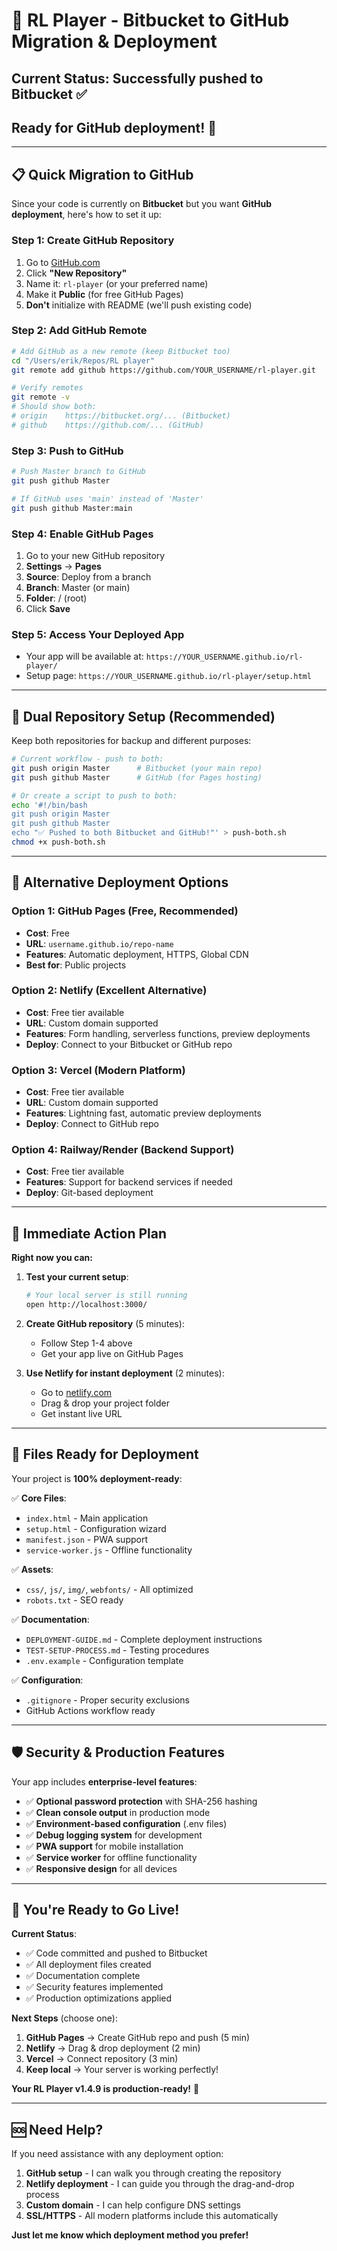 # 🚀 RL Player - Bitbucket to GitHub Migration & Deployment

## Current Status: Successfully pushed to Bitbucket ✅  
## Ready for GitHub deployment! 🚀

---

## 📋 **Quick Migration to GitHub**

Since your code is currently on **Bitbucket** but you want **GitHub deployment**, here's how to set it up:

### **Step 1: Create GitHub Repository**
1. Go to [GitHub.com](https://github.com)
2. Click **"New Repository"**
3. Name it: `rl-player` (or your preferred name)
4. Make it **Public** (for free GitHub Pages)
5. **Don't** initialize with README (we'll push existing code)

### **Step 2: Add GitHub Remote**
```bash
# Add GitHub as a new remote (keep Bitbucket too)
cd "/Users/erik/Repos/RL player"
git remote add github https://github.com/YOUR_USERNAME/rl-player.git

# Verify remotes
git remote -v
# Should show both:
# origin    https://bitbucket.org/... (Bitbucket)
# github    https://github.com/... (GitHub)
```

### **Step 3: Push to GitHub**
```bash
# Push Master branch to GitHub
git push github Master

# If GitHub uses 'main' instead of 'Master'
git push github Master:main
```

### **Step 4: Enable GitHub Pages**
1. Go to your new GitHub repository
2. **Settings** → **Pages**
3. **Source**: Deploy from a branch
4. **Branch**: Master (or main)
5. **Folder**: / (root)
6. Click **Save**

### **Step 5: Access Your Deployed App**
- Your app will be available at: `https://YOUR_USERNAME.github.io/rl-player/`
- Setup page: `https://YOUR_USERNAME.github.io/rl-player/setup.html`

---

## 🔄 **Dual Repository Setup (Recommended)**

Keep both repositories for backup and different purposes:

```bash
# Current workflow - push to both:
git push origin Master      # Bitbucket (your main repo)
git push github Master      # GitHub (for Pages hosting)

# Or create a script to push to both:
echo '#!/bin/bash
git push origin Master
git push github Master
echo "✅ Pushed to both Bitbucket and GitHub!"' > push-both.sh
chmod +x push-both.sh
```

---

## 🎯 **Alternative Deployment Options**

### **Option 1: GitHub Pages** (Free, Recommended)
- **Cost**: Free
- **URL**: `username.github.io/repo-name`
- **Features**: Automatic deployment, HTTPS, Global CDN
- **Best for**: Public projects

### **Option 2: Netlify** (Excellent Alternative)
- **Cost**: Free tier available
- **URL**: Custom domain supported
- **Features**: Form handling, serverless functions, preview deployments
- **Deploy**: Connect to your Bitbucket or GitHub repo

### **Option 3: Vercel** (Modern Platform)
- **Cost**: Free tier available  
- **URL**: Custom domain supported
- **Features**: Lightning fast, automatic preview deployments
- **Deploy**: Connect to GitHub repo

### **Option 4: Railway/Render** (Backend Support)
- **Cost**: Free tier available
- **Features**: Support for backend services if needed
- **Deploy**: Git-based deployment

---

## 🚀 **Immediate Action Plan**

**Right now you can:**

1. **Test your current setup**:
   ```bash
   # Your local server is still running
   open http://localhost:3000/
   ```

2. **Create GitHub repository** (5 minutes):
   - Follow Step 1-4 above
   - Get your app live on GitHub Pages

3. **Use Netlify for instant deployment** (2 minutes):
   - Go to [netlify.com](https://netlify.com)
   - Drag & drop your project folder
   - Get instant live URL

---

## 📁 **Files Ready for Deployment**

Your project is **100% deployment-ready**:

✅ **Core Files**:
- `index.html` - Main application
- `setup.html` - Configuration wizard
- `manifest.json` - PWA support
- `service-worker.js` - Offline functionality

✅ **Assets**:
- `css/`, `js/`, `img/`, `webfonts/` - All optimized
- `robots.txt` - SEO ready

✅ **Documentation**:
- `DEPLOYMENT-GUIDE.md` - Complete deployment instructions
- `TEST-SETUP-PROCESS.md` - Testing procedures
- `.env.example` - Configuration template

✅ **Configuration**:
- `.gitignore` - Proper security exclusions
- GitHub Actions workflow ready

---

## 🛡️ **Security & Production Features**

Your app includes **enterprise-level features**:

- ✅ **Optional password protection** with SHA-256 hashing
- ✅ **Clean console output** in production mode
- ✅ **Environment-based configuration** (.env files)
- ✅ **Debug logging system** for development
- ✅ **PWA support** for mobile installation
- ✅ **Service worker** for offline functionality
- ✅ **Responsive design** for all devices

---

## 🎉 **You're Ready to Go Live!**

**Current Status**:
- ✅ Code committed and pushed to Bitbucket
- ✅ All deployment files created
- ✅ Documentation complete
- ✅ Security features implemented
- ✅ Production optimizations applied

**Next Steps** (choose one):

1. **GitHub Pages** → Create GitHub repo and push (5 min)
2. **Netlify** → Drag & drop deployment (2 min)  
3. **Vercel** → Connect repository (3 min)
4. **Keep local** → Your server is working perfectly!

**Your RL Player v1.4.9 is production-ready!** 🚀

---

## 🆘 **Need Help?**

If you need assistance with any deployment option:
1. **GitHub setup** - I can walk you through creating the repository
2. **Netlify deployment** - I can guide you through the drag-and-drop process
3. **Custom domain** - I can help configure DNS settings
4. **SSL/HTTPS** - All modern platforms include this automatically

**Just let me know which deployment method you prefer!**

